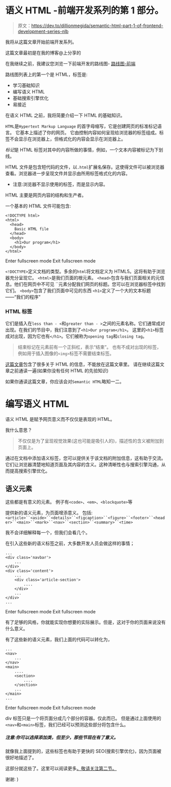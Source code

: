 # 语义 HTML -前端开发系列的第 1 部分。

> 原文：<https://dev.to/dillionmegida/semantic-html-part-1-of-frontend-development-series-nlb>

我将从这篇文章开始前端开发系列。

这篇文章最初是在我的博客@上分享的

在我继续之前，我建议您浏览一下前端开发的路线图- [路线图-前端](//roadmap.sh/frontend)

路线图列表上的第一个是 HTML，标签是:

*   学习基础知识
*   编写语义 HTML
*   基础搜索引擎优化
*   易接近

在语义 HTML 之前，我将简要介绍一下 HTML 的基础知识。

`HTML`是`Hypertext Markup Language`
的首字母缩写，它是创建网页的标准标记语言。
它基本上描述了你的网页。
它由控制内容如何呈现给浏览器的标签组成。标签不会显示在浏览器上，但格式化的内容会显示在浏览器上。

*标记*是 HTML 标签对其中的内容所做的事情，例如，一个文本内容被标记为下划线。

HTML 文件是包含短代码的文件，以`.html`扩展名保存。这使得文件可以被浏览器查看。浏览器进一步呈现文件并显示由所用标签格式化的内容。

*   注意:浏览器不显示使用的标签，而是显示内容。

HTML 主要是网页内容的结构和生产者。

一个基本的 HTML 文件可能包含:

```
<!DOCTYPE html>
<html>
  <head>
    Basic HTML file
  </head>
  <body>
    <h1>Our program</h1>
  </body>
</html> 
```

Enter fullscreen mode Exit fullscreen mode

`<!DOCTYPE>`定义文档的类型。多余的`html`将文档定义为 HTML5。这将有助于浏览器充分呈现它。
`<html>`是我们页面的根元素。
`<head>`包含与我们页面相关的元信息。他们在网页中不可见
``元素分配我们网页的标题。您可以在浏览器标签中找到它们。
`<body>`包含了我们页面中可见的东西
`<h1>`定义了一个大的文本标题——“我们的程序”

### HTML 标签

它们是插入在`less than - <`和`greater than - >`之间的元素名称。它们通常成对出现。在我们的节目中，我们注意到了`<h1>Our program</h1>`。
这里的`<h1>`标签成对出现，因为它也有`</h1>`。它们被称为`opening tag`和`closing tag`。

> 结束标记在元素前有一个正斜杠，表示“结束”。
> 也有不成对出现的标签，例如用于插入图像的`<img>`标签不需要结束标签。

[这篇文章](https://www.w3schools.com/html/html_intro.asp)包含了很多关于 HTML 的信息，不能放在这篇文章里。
请在继续这篇文章之前通读一遍(如果你没有任何 HTML 的先验知识)

如果你通读这篇文章，你应该会对`Semantic HTML`略知一二。

# 编写语义 HTML

语义 HTML 是赋予网页意义而不仅仅是表现的 HTML。

我什么意思？

> 不仅仅是为了呈现视觉效果(这也可能是吸引人的)，描述性的含义被附加到页面上。

通过在文档中添加语义标签，您可以提供关于该文档的附加信息，这有助于交流。它们让浏览器清楚地知道页面及其内容的含义。这种清晰性也与搜索引擎沟通，从而提高搜索引擎优化。

## 语义元素

这些都是有意义的元素。
例子有`<code>`、`<em>`、`<blockquote>`等

提供新的语义元素，为页面增添意义。
包括:
`<article>``<aside>``<details>``<figcaption>``<figure>``<footer>``<header>``<main>``<mark>``<nav>``<section>``<summary>``<time>`

我不会详细解释每一个，但我们会看几个。

在引入这些新的语义标签之前，大多数开发人员会做这样的事情；

```
...
<div class='navbar'>
    ...
</div>
<div class='content'>
    ...
    <div class='article-section'>
        ....
    </div>
    ...
</div>
... 
```

Enter fullscreen mode Exit fullscreen mode

有了足够的风格，你就能实现你想要的实际展示。但是，这对于你的页面来说没有什么意义。

有了这些新的语义元素，我们上面的代码可以转化为，

```
...
<nav>
    ...
</nav>
<main>
    ....
    <section>
        ....
    </section>
    ...
</main>
... 
```

Enter fullscreen mode Exit fullscreen mode

div 标签只是一个将页面分成几个部分的容器。仅此而已。
但是通过上面使用的`<nav>`和`<main>`标签，我们已经可以预测这些部分将包含什么。

##### 注意:你可以选择添加类，但至少，那些节现在有了意义。

就像我上面提到的，这些标签也有助于更快的 SEO(搜索引擎优化)，因为页面被很好地描述了。

这部分就这些了。这里可以阅读更多[。敬请关注第二节。](https://www.w3schools.com/html/html5_semantic_elements.asp)

谢谢: )